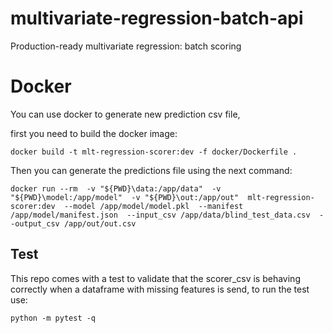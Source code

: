 # multivariate-regression-batch-api
Production-ready multivariate regression: batch scoring


# Docker
You can use docker to generate new prediction csv file, 

first you need to build the docker image: 

```docker build -t mlt-regression-scorer:dev -f docker/Dockerfile .```

Then you can generate the predictions file using the next command:

```docker run --rm  -v "${PWD}\data:/app/data"  -v "${PWD}\model:/app/model"  -v "${PWD}\out:/app/out"  mlt-regression-scorer:dev  --model /app/model/model.pkl  --manifest /app/model/manifest.json  --input_csv /app/data/blind_test_data.csv  --output_csv /app/out/out.csv```

## Test
This repo comes with a test to validate that the scorer_csv is behaving correctly when a dataframe with missing features is send, to run the test use:

```python -m pytest -q```